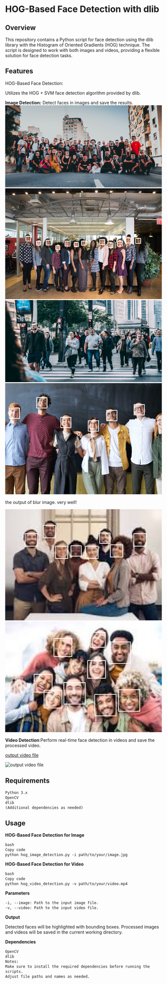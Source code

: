 # HOG-Based Face Detection with dlib
## Overview
This repository contains a Python script for face detection using the dlib library with the Histogram of Oriented Gradients (HOG) technique. The script is designed to work with both images and videos, providing a flexible solution for face detection tasks.

## Features
HOG-Based Face Detection:

 Utilizes the HOG + SVM face detection algorithm provided by dlib.

**Image Detection:** 
Detect faces in images and save the results.
![output1](HOG/output/hog_face_detection_image.png)
![output3](HOG/output/hog_face_detection_image3.png)
![output5](HOG/output/hog_face_detection_image5.png)
![output6](HOG/output/hog_face_detection_image6.png)

the output of blur image. very well!

![output2](HOG/output/hog_face_detection_image2.png)
![output4](HOG/output/hog_face_detection_image4.png)


**Video Detection**:Perform real-time face detection in videos and save the processed video.

[output video file](HOG/output/hog_face_detection_video.mp4)

![output video file](HOG/output/videogif.gif)


## Requirements
    Python 3.x
    OpenCV
    dlib
    (Additional dependencies as needed)

## Usage
**HOG-Based Face Detection for Image**

    bash
    Copy code
    python hog_image_detection.py -i path/to/your/image.jpg

**HOG-Based Face Detection for Video**

    bash
    Copy code
    python hog_video_detection.py -v path/to/your/video.mp4

**Parameters**

    -i, --image: Path to the input image file.
    -v, --video: Path to the input video file.

**Output**

Detected faces will be highlighted with bounding boxes.
Processed images and videos will be saved in the current working directory.

**Dependencies**

    OpenCV
    dlib
    Notes:
    Make sure to install the required dependencies before running the scripts.
    Adjust file paths and names as needed.

